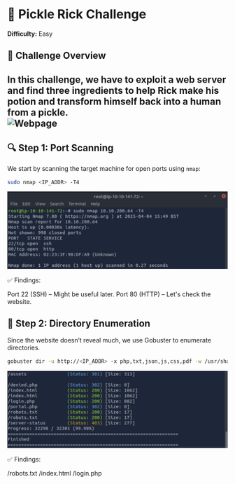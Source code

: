 # 🥒 Pickle Rick Challenge  
**Difficulty:** Easy  

## 📝 Challenge Overview  
In this challenge, we have to exploit a web server and find **three ingredients** to help Rick make his potion and transform himself back into a human from a pickle.  
![Webpage](images/startingpage.pnh)
---

## 🔍 Step 1: Port Scanning  

We start by scanning the target machine for open ports using `nmap`:  

```bash
sudo nmap <IP_ADDR> -T4
```
![Nmap Scan Results](images/Nmapscan.png)

✅ Findings:

Port 22 (SSH) – Might be useful later.
Port 80 (HTTP) – Let's check the website.

## 🔎 Step 2: Directory Enumeration
Since the website doesn’t reveal much, we use Gobuster to enumerate directories.

```bash
gobuster dir -u http://<IP_ADDR> -x php,txt,json,js,css,pdf -w /usr/share/wordlists/dirb/common.txt
```
![Gobuster Scan Results](images/gobusterscan.png)

✅ Findings:

/robots.txt
/index.html
/login.php
